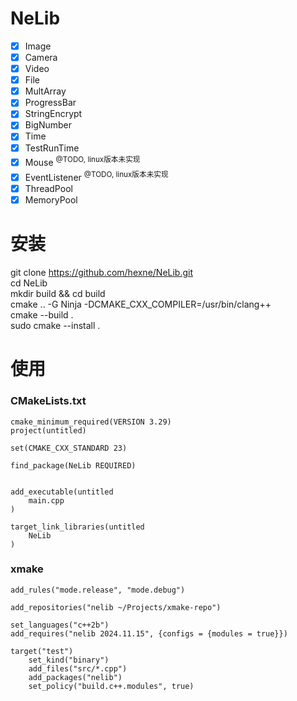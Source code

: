 # NeLib
- [x] Image
- [x] Camera
- [x] Video
- [x] File
- [x] MultArray
- [x] ProgressBar
- [x] StringEncrypt
- [x] BigNumber
- [x] Time
- [x] TestRunTime
- [x] Mouse <sup> @TODO, linux版本未实现
- [x] EventListener <sup> @TODO, linux版本未实现
- [x] ThreadPool
- [x] MemoryPool

# 安装
git clone https://github.com/hexne/NeLib.git  
cd NeLib  
mkdir build && cd build  
cmake .. -G Ninja -DCMAKE_CXX_COMPILER=/usr/bin/clang++  
cmake --build .  
sudo cmake --install .  


# 使用
### CMakeLists.txt
```
cmake_minimum_required(VERSION 3.29)
project(untitled)

set(CMAKE_CXX_STANDARD 23)

find_package(NeLib REQUIRED)


add_executable(untitled
    main.cpp
)

target_link_libraries(untitled
    NeLib
)

```
### xmake
```
add_rules("mode.release", "mode.debug")

add_repositories("nelib ~/Projects/xmake-repo")

set_languages("c++2b")
add_requires("nelib 2024.11.15", {configs = {modules = true}})

target("test")
    set_kind("binary")
    add_files("src/*.cpp")
    add_packages("nelib")
    set_policy("build.c++.modules", true)
```
